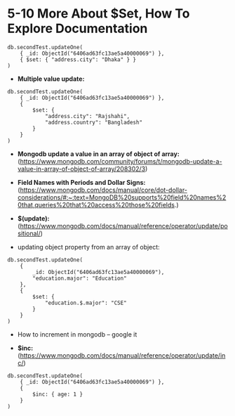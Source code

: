 # 5-10 More About $Set, How To Explore Documentation

```
db.secondTest.updateOne(
    { _id: ObjectId("6406ad63fc13ae5a40000069") },
    { $set: { "address.city": "Dhaka" } }
)
```

- **Multiple value update:**

```
db.secondTest.updateOne(
    { _id: ObjectId("6406ad63fc13ae5a40000069") },
    {
        $set: {
            "address.city": "Rajshahi",
            "address.country": "Bangladesh"
        }
    }
)
```

- **Mongodb update a value in an array of object of array:** (https://www.mongodb.com/community/forums/t/mongodb-update-a-value-in-array-of-object-of-array/208302/3)

- **Field Names with Periods and Dollar Signs:** (https://www.mongodb.com/docs/manual/core/dot-dollar-considerations/#:~:text=MongoDB%20supports%20field%20names%20that,queries%20that%20access%20those%20fields.)

- **$(update):** (https://www.mongodb.com/docs/manual/reference/operator/update/positional/)

- updating object property from an array of object:

```
db.secondTest.updateOne(
    {
        _id: ObjectId("6406ad63fc13ae5a40000069"),
        "education.major": "Education"
    },
    {
        $set: {
            "education.$.major": "CSE"
        }
    }
)
```

- How to increment in mongodb – google it

- **$inc:** (https://www.mongodb.com/docs/manual/reference/operator/update/inc/)

```
db.secondTest.updateOne(
    { _id: ObjectId("6406ad63fc13ae5a40000069") },
    {
        $inc: { age: 1 }
    }
)
```
